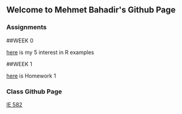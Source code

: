 ## Welcome to Mehmet Bahadir's Github Page


### Assignments



##WEEK 0

[here](files\example_homework_0.html) is my 5 interest in R examples

##WEEK 1

[here](\Homework1\Homework_1.html) is Homework 1


### Class Github Page

[IE 582](https://github.com/BU-IE-582)
